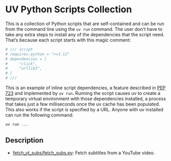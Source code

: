  # UV Python Scripts Collection

 This is a collection of Python scripts that are self-contained and can be run from the command line using the `uv run` command. The user don't have to take any extra steps to install any of the dependencies that the script need. That’s because each script starts with this magic comment:

```python
# /// script
# requires-python = ">=3.12"
# dependencies = [
#     "click",
#     "urllib3",
# ]
# ///
```

This is an example of inline script dependencies, a feature described in [PEP 723](https://peps.python.org/pep-0723/) and implemented by `uv run`. Running the script causes uv to create a temporary virtual environment with those dependencies installed, a process that takes just a few milliseconds once the uv cache has been populated. This also works if the script is specified by a URL. Anyone with uv installed can run the following command:

```bash
uv run ...
```

## Description

- [fetch_yt_subs/fetch_subs.py](fetch_yt_subs/fetch_subs.py): Fetch subtitles from a YouTube video.